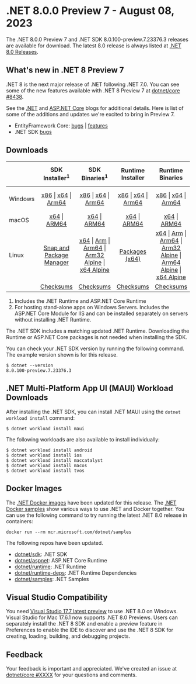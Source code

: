 # .NET 8.0.0 Preview 7 - August 08, 2023

The .NET 8.0.0 Preview 7 and .NET SDK 8.0.100-preview.7.23376.3 releases are available for download. The latest 8.0 release is always listed at [.NET 8.0 Releases](../README.md).

## What's new in .NET 8 Preview 7

.NET 8 is the next major release of .NET following .NET 7.0. You can see some of the new features available with .NET 8 Preview 7 at [dotnet/core #8438](https://github.com/dotnet/core/issues/8438).

See the [.NET][dotnet-blog] and [ASP.NET Core][aspnet-blog] blogs for additional details.
Here is list of some of the additions and updates we're excited to bring in Preview 7.

* EntityFramework Core: [bugs][ef_bugs] | [features][ef_features]
* .NET SDK [bugs][sdk_bugs]

## Downloads

|           | SDK Installer<sup>1</sup>                        | SDK Binaries<sup>1</sup>                 | Runtime Installer                                        | Runtime Binaries                                 | ASP.NET Core Runtime           |Windows Desktop Runtime          |
| --------- | :------------------------------------------:     | :----------------------:                 | :---------------------------:                            | :-------------------------:                      | :-----------------:            | :-----------------:            |
| Windows   | [x86][dotnet-sdk-win-x86.exe] \| [x64][dotnet-sdk-win-x64.exe] \| [Arm64][dotnet-sdk-win-arm64.exe] | [x86][dotnet-sdk-win-x86.zip] \| [x64][dotnet-sdk-win-x64.zip] \|  [Arm64][dotnet-sdk-win-arm64.zip] | [x86][dotnet-runtime-win-x86.exe] \| [x64][dotnet-runtime-win-x64.exe] \| [Arm64][dotnet-runtime-win-arm64.exe] | [x86][dotnet-runtime-win-x86.zip] \| [x64][dotnet-runtime-win-x64.zip] \| [Arm64][dotnet-runtime-win-arm64.zip] | [x86][aspnetcore-runtime-win-x86.exe] \| [x64][aspnetcore-runtime-win-x64.exe] \|<br/> [Hosting Bundle][dotnet-hosting-win.exe]<sup>2</sup> | [x86][windowsdesktop-runtime-win-x86.exe] \| [x64][windowsdesktop-runtime-win-x64.exe] \| [Arm64][windowsdesktop-runtime-win-arm64.exe] |
| macOS     | [x64][dotnet-sdk-osx-x64.pkg] \| [ARM64][dotnet-sdk-osx-arm64.pkg] | [x64][dotnet-sdk-osx-x64.tar.gz] \| [ARM64][dotnet-sdk-osx-arm64.tar.gz]  | [x64][dotnet-runtime-osx-x64.pkg] \| [ARM64][dotnet-runtime-osx-arm64.pkg] | [x64][dotnet-runtime-osx-x64.tar.gz] \| [ARM64][dotnet-runtime-osx-arm64.tar.gz]| [x64][aspnetcore-runtime-osx-x64.tar.gz] \| [ARM64][aspnetcore-runtime-osx-arm64.tar.gz] | - |<sup>1</sup>
| Linux     |  [Snap and Package Manager](../install-linux.md)  | [x64][dotnet-sdk-linux-x64.tar.gz] \| [Arm][dotnet-sdk-linux-arm.tar.gz]  \| [Arm64][dotnet-sdk-linux-arm64.tar.gz] \| [Arm32 Alpine][dotnet-sdk-linux-musl-arm.tar.gz]  \| [x64 Alpine][dotnet-sdk-linux-musl-x64.tar.gz] | [Packages (x64)][linux-packages] | [x64][dotnet-runtime-linux-x64.tar.gz] \| [Arm][dotnet-runtime-linux-arm.tar.gz] \| [Arm64][dotnet-runtime-linux-arm64.tar.gz] \| [Arm32 Alpine][dotnet-runtime-linux-musl-arm.tar.gz] \| [Arm64 Alpine][dotnet-runtime-linux-musl-arm64.tar.gz] \| [x64 Alpine][dotnet-runtime-linux-musl-x64.tar.gz]  | [x64][aspnetcore-runtime-linux-x64.tar.gz]<sup>1</sup>  \| [Arm][aspnetcore-runtime-linux-arm.tar.gz]<sup>1</sup> \| [Arm64][aspnetcore-runtime-linux-arm64.tar.gz]<sup>1</sup> \| [x64 Alpine][aspnetcore-runtime-linux-musl-x64.tar.gz] | - | <sup>1</sup> |
|  | [Checksums][checksums-sdk]                             | [Checksums][checksums-sdk]                                      | [Checksums][checksums-runtime]                             | [Checksums][checksums-runtime]  | [Checksums][checksums-runtime]  | [Checksums][checksums-runtime]


1. Includes the .NET Runtime and ASP.NET Core Runtime
2. For hosting stand-alone apps on Windows Servers. Includes the ASP.NET Core Module for IIS and can be installed separately on servers without installing .NET Runtime.


The .NET SDK includes a matching updated .NET Runtime. Downloading the Runtime or ASP.NET Core packages is not needed when installing the SDK.

You can check your .NET SDK version by running the following command. The example version shown is for this release.

```console
$ dotnet --version
8.0.100-preview.7.23376.3
```

## .NET Multi-Platform App UI (MAUI) Workload Downloads

 After installing the .NET SDK, you can install .NET MAUI using the `dotnet workload install` command:

 ```console
 $ dotnet workload install maui
 ```

 The following workloads are also available to install individually:

 ```console
 $ dotnet workload install android
 $ dotnet workload install ios
 $ dotnet workload install maccatalyst
 $ dotnet workload install macos
 $ dotnet workload install tvos
 ```

## Docker Images

The [.NET Docker images](https://hub.docker.com/_/microsoft-dotnet) have been updated for this release. The [.NET Docker samples](https://github.com/dotnet/dotnet-docker/blob/main/samples/README.md) show various ways to use .NET and Docker together. You can use the following command to try running the latest .NET 8.0 release in containers:

```console
docker run --rm mcr.microsoft.com/dotnet/samples
```

The following repos have been updated.

* [dotnet/sdk](https://hub.docker.com/_/microsoft-dotnet-sdk/): .NET SDK
* [dotnet/aspnet](https://hub.docker.com/_/microsoft-dotnet-aspnet/): ASP.NET Core Runtime
* [dotnet/runtime](https://hub.docker.com/_/microsoft-dotnet-runtime/): .NET Runtime
* [dotnet/runtime-deps](https://hub.docker.com/_/microsoft-dotnet-runtime-deps/): .NET Runtime Dependencies
* [dotnet/samples](https://hub.docker.com/_/microsoft-dotnet-samples/): .NET Samples

## Visual Studio Compatibility

You need [Visual Studio 17.7 latest preview](https://visualstudio.microsoft.com) to use .NET 8.0 on Windows. Visual Studio for Mac 17.6.1 now supports .NET 8.0 Previews. Users can separately install the .NET 8 SDK and enable a preview feature in Preferences to enable the IDE to discover and use the .NET 8 SDK for creating, loading, building, and debugging projects.


## Feedback

Your feedback is important and appreciated. We've created an issue at [dotnet/core #XXXX](https://github.com/dotnet/core/issues/XXXX) for your questions and comments.

[blob-runtime]: https://dotnetcli.blob.core.windows.net/dotnet/Runtime/
[blob-sdk]: https://dotnetcli.blob.core.windows.net/dotnet/Sdk/
[release-notes]: https://github.com/dotnet/core/blob/main/release-notes/8.0/preview/8.0.0-preview.7.md

[checksums-runtime]: https://dotnetcli.blob.core.windows.net/dotnet/checksums/8.0.0-preview.7-sha.txt
[checksums-sdk]: https://dotnetcli.blob.core.windows.net/dotnet/checksums/8.0.0-preview.7-sha.txt

[linux-install]: https://learn.microsoft.com/dotnet/core/install/linux
[linux-setup]: https://github.com/dotnet/core/blob/main/Documentation/linux-setup.md

[dotnet-blog]:  https://devblogs.microsoft.com/dotnet/announcing-dotnet-8-preview-7
[aspnet-blog]: https://devblogs.microsoft.com/dotnet/asp-net-core-updates-in-dotnet-8-preview-7/
[ef-blog]: https://devblogs.microsoft.com/dotnet/announcing-ef8-preview-7/
[ef_bugs]: https://github.com/dotnet/efcore/issues?q=is%3Aissue+milestone%3A8.0.0-preview7+is%3Aclosed+label%3Atype-bug
[ef_features]: https://github.com/dotnet/efcore/issues?q=is%3Aissue+milestone%3A8.0.0-preview7+is%3Aclosed+label%3Atype-enhancement

[aspnet_bugs]: https://github.com/aspnet/AspNetCore/issues?q=is%3Aissue+milestone%3A8.0.0-preview7+label%3ADone+label%3Abug
[aspnet_features]: https://github.com/aspnet/AspNetCore/issues?q=is%3Aissue+milestone%3A8.0.0-preview7+label%3ADone+label%3Aenhancement
[runtime_bugs]: https://github.com/dotnet/runtime/issues?utf8=%E2%9C%93&q=is%3Aissue+milestone%3A8.0+label%3Abug+
[runtime_features]: https://github.com/dotnet/runtime/issues?q=is%3Aissue+milestone%3A8.0+label%3Aenhancement

[sdk_bugs]: https://github.com/dotnet/sdk/issues?q=is%3Aissue+is%3Aclosed+milestone%3A8.0.1xx
[linux-packages]: ../install-linux.md



[//]: # ( Runtime 8.0.0-preview.7.23375.6)
[dotnet-runtime-linux-arm.tar.gz]: https://download.visualstudio.microsoft.com/download/pr/ff0cb9e5-4b58-4958-bae0-448df924c731/68079398a23792e65d2c1947b2eebce5/dotnet-runtime-8.0.0-preview.7.23375.6-linux-arm.tar.gz
[dotnet-runtime-linux-arm64.tar.gz]: https://download.visualstudio.microsoft.com/download/pr/bfa8d826-50d6-4631-bbfa-8e1158002834/fadb0bccc1c4740da9b1952df564272a/dotnet-runtime-8.0.0-preview.7.23375.6-linux-arm64.tar.gz
[dotnet-runtime-linux-musl-arm.tar.gz]: https://download.visualstudio.microsoft.com/download/pr/2b6f9e96-33c7-471a-87b7-bd23df4f1520/a4aa8d06af164bc4ae6a8b2385b04e57/dotnet-runtime-8.0.0-preview.7.23375.6-linux-musl-arm.tar.gz
[dotnet-runtime-linux-musl-arm64.tar.gz]: https://download.visualstudio.microsoft.com/download/pr/17eca3a2-62f8-468b-b6de-bdd8862116a2/de357acc9f56858cdc23f031e71ea36c/dotnet-runtime-8.0.0-preview.7.23375.6-linux-musl-arm64.tar.gz
[dotnet-runtime-linux-musl-x64.tar.gz]: https://download.visualstudio.microsoft.com/download/pr/ab4a31ef-cf89-441c-8ddc-8071f07994e7/573332bb5ce66ca250954430a275f97f/dotnet-runtime-8.0.0-preview.7.23375.6-linux-musl-x64.tar.gz
[dotnet-runtime-linux-x64.tar.gz]: https://download.visualstudio.microsoft.com/download/pr/814acd71-bbed-49f0-ac4f-db9b1b8a2bd2/bdb4b87d623dfe4314bb61dfb56ac704/dotnet-runtime-8.0.0-preview.7.23375.6-linux-x64.tar.gz
[dotnet-runtime-osx-arm64.pkg]: https://download.visualstudio.microsoft.com/download/pr/59dd490b-473f-4873-a578-83737d6d046f/a9a8221a2e141f7baa1f3489f7c20680/dotnet-runtime-8.0.0-preview.7.23375.6-osx-arm64.pkg
[dotnet-runtime-osx-arm64.tar.gz]: https://download.visualstudio.microsoft.com/download/pr/b0f07cc9-bf03-4d05-98b8-94931afb1be2/b24551aaabec3c788db0538f19b9b288/dotnet-runtime-8.0.0-preview.7.23375.6-osx-arm64.tar.gz
[dotnet-runtime-osx-x64.pkg]: https://download.visualstudio.microsoft.com/download/pr/2b3b8164-93df-4084-8337-48d0662cbc6c/4cf1b36a06950818f1e8d82c476b16c6/dotnet-runtime-8.0.0-preview.7.23375.6-osx-x64.pkg
[dotnet-runtime-osx-x64.tar.gz]: https://download.visualstudio.microsoft.com/download/pr/03ed278e-76b3-4a3c-88fb-6b7a7fe09f7a/491293d96bed63844f7fae8742660a0e/dotnet-runtime-8.0.0-preview.7.23375.6-osx-x64.tar.gz
[dotnet-runtime-win-arm64.exe]: https://download.visualstudio.microsoft.com/download/pr/5a12d823-e1b0-4997-ad97-748390064b15/13024121473d1afe81e9d1b92dd48f6d/dotnet-runtime-8.0.0-preview.7.23375.6-win-arm64.exe
[dotnet-runtime-win-arm64.zip]: https://download.visualstudio.microsoft.com/download/pr/863dcc13-1794-4bbd-ad62-638257032e78/bebdc16a5f59ee33535187110db6a5d5/dotnet-runtime-8.0.0-preview.7.23375.6-win-arm64.zip
[dotnet-runtime-win-x64.exe]: https://download.visualstudio.microsoft.com/download/pr/d0974e2b-998f-4883-86af-27c49b33efdd/b5f88614a78b56b06dfd4f798d6ebb00/dotnet-runtime-8.0.0-preview.7.23375.6-win-x64.exe
[dotnet-runtime-win-x64.zip]: https://download.visualstudio.microsoft.com/download/pr/30bad994-5e00-4775-86ed-f1d06b02a3b6/9ed59ff6deaa14403fdc38b40a22fac8/dotnet-runtime-8.0.0-preview.7.23375.6-win-x64.zip
[dotnet-runtime-win-x86.exe]: https://download.visualstudio.microsoft.com/download/pr/fb1e4937-46da-4f6f-a6a8-d1ab853974dc/79bb1b4dccb6404820fe4922b474727d/dotnet-runtime-8.0.0-preview.7.23375.6-win-x86.exe
[dotnet-runtime-win-x86.zip]: https://download.visualstudio.microsoft.com/download/pr/d0902572-d785-4b67-af41-fbe77716976f/4703f22662c2a385efcce677986aaa92/dotnet-runtime-8.0.0-preview.7.23375.6-win-x86.zip

[//]: # ( WindowsDesktop 8.0.0-preview.7.23376.1)
[windowsdesktop-runtime-win-arm64.exe]: https://download.visualstudio.microsoft.com/download/pr/3f6100c9-88ef-4316-8987-06c2de748179/37898a94b4fdb402ac4f380ade7c148e/windowsdesktop-runtime-8.0.0-preview.7.23376.1-win-arm64.exe
[windowsdesktop-runtime-win-arm64.zip]: https://download.visualstudio.microsoft.com/download/pr/71f6dcb0-4c7e-4347-8934-b8abdfbc46e0/994451d3bc203c15695b4411c3e5001a/windowsdesktop-runtime-8.0.0-preview.7.23376.1-win-arm64.zip
[windowsdesktop-runtime-win-x64.exe]: https://download.visualstudio.microsoft.com/download/pr/ec9111d9-3624-41d4-80db-76b89fbaf261/4883e62410c121fa26de32d0e3be37b8/windowsdesktop-runtime-8.0.0-preview.7.23376.1-win-x64.exe
[windowsdesktop-runtime-win-x64.zip]: https://download.visualstudio.microsoft.com/download/pr/51f07500-e84a-4183-9d86-a60ec0ed5271/6b456df38cd204f461047a6bc85b1af0/windowsdesktop-runtime-8.0.0-preview.7.23376.1-win-x64.zip
[windowsdesktop-runtime-win-x86.exe]: https://download.visualstudio.microsoft.com/download/pr/4bbf4cf2-3292-4bfe-ba30-6c83e5c2039e/61bc4f336604344370fc37d36b866c21/windowsdesktop-runtime-8.0.0-preview.7.23376.1-win-x86.exe
[windowsdesktop-runtime-win-x86.zip]: https://download.visualstudio.microsoft.com/download/pr/feef07ab-d87d-4fee-9f0a-bd5ee2d46608/6673e8ed6aabec4b12e0bcbe7c96455c/windowsdesktop-runtime-8.0.0-preview.7.23376.1-win-x86.zip

[//]: # ( ASP 8.0.0-preview.7.23375.9)
[aspnetcore-runtime-linux-arm.tar.gz]: https://download.visualstudio.microsoft.com/download/pr/e6808d75-3015-49a8-83a7-c6dfbac1a9f0/43ff6d579362ecd79c54f40e291e474a/aspnetcore-runtime-8.0.0-preview.7.23375.9-linux-arm.tar.gz
[aspnetcore-runtime-linux-arm64.tar.gz]: https://download.visualstudio.microsoft.com/download/pr/7fedb243-5d2c-4718-b08b-da0dc9d32973/f02a41417d762839b4d1559610485727/aspnetcore-runtime-8.0.0-preview.7.23375.9-linux-arm64.tar.gz
[aspnetcore-runtime-linux-musl-arm.tar.gz]: https://download.visualstudio.microsoft.com/download/pr/74daa9b8-82f0-41d1-883d-471bd1f3069c/27fc98397de5f9a5a1c561d16598c0e1/aspnetcore-runtime-8.0.0-preview.7.23375.9-linux-musl-arm.tar.gz
[aspnetcore-runtime-linux-musl-arm64.tar.gz]: https://download.visualstudio.microsoft.com/download/pr/6bdd7ee4-37d4-436a-8ea2-96dd867e96b3/4cbd1f1dbfbe44838ac031403ce25100/aspnetcore-runtime-8.0.0-preview.7.23375.9-linux-musl-arm64.tar.gz
[aspnetcore-runtime-linux-musl-x64.tar.gz]: https://download.visualstudio.microsoft.com/download/pr/e9b7a4b4-b3aa-4ca5-9ab6-74dd0684543e/dc503c3772f1a7e35ca64f49004e3912/aspnetcore-runtime-8.0.0-preview.7.23375.9-linux-musl-x64.tar.gz
[aspnetcore-runtime-linux-x64.tar.gz]: https://download.visualstudio.microsoft.com/download/pr/bd304ca6-9f08-425e-8add-a607c69e9725/4665c7ac5984dc4eb0e9635075d07d0e/aspnetcore-runtime-8.0.0-preview.7.23375.9-linux-x64.tar.gz
[aspnetcore-runtime-osx-arm64.tar.gz]: https://download.visualstudio.microsoft.com/download/pr/dc44be0d-ba81-4e6a-8340-7c67ba692996/96b50edb075bd46955afb0ff66cdaee8/aspnetcore-runtime-8.0.0-preview.7.23375.9-osx-arm64.tar.gz
[aspnetcore-runtime-osx-x64.tar.gz]: https://download.visualstudio.microsoft.com/download/pr/0a2185fa-4359-44a2-8981-eb456379d400/1697af8d11a758987b7c224ccd166769/aspnetcore-runtime-8.0.0-preview.7.23375.9-osx-x64.tar.gz
[aspnetcore-runtime-win-arm64.zip]: https://download.visualstudio.microsoft.com/download/pr/c41c8dd0-4eac-459c-8089-384be01b9cd5/0c93bf5ca16726af571bf0a3702fe72e/aspnetcore-runtime-8.0.0-preview.7.23375.9-win-arm64.zip
[aspnetcore-runtime-win-x64.exe]: https://download.visualstudio.microsoft.com/download/pr/96990169-d6d9-46be-9ba8-d05a3f76710c/2a2db0249822e18dc72b1db0000acfce/aspnetcore-runtime-8.0.0-preview.7.23375.9-win-x64.exe
[aspnetcore-runtime-win-x64.zip]: https://download.visualstudio.microsoft.com/download/pr/33c566be-a19e-4be2-af32-cf87505817af/d7e743d2698ba030f21bc2de39b79b45/aspnetcore-runtime-8.0.0-preview.7.23375.9-win-x64.zip
[aspnetcore-runtime-win-x86.exe]: https://download.visualstudio.microsoft.com/download/pr/4d653331-a0d6-413c-8f81-52180bf270ee/1d204f6f17511fd261ff0b55b0d0bf84/aspnetcore-runtime-8.0.0-preview.7.23375.9-win-x86.exe
[aspnetcore-runtime-win-x86.zip]: https://download.visualstudio.microsoft.com/download/pr/8e1f96b1-f7b4-4b54-b8af-90f7b46726cd/f4a7a6aace4c1b8a9b7b2a2c4cc2ce59/aspnetcore-runtime-8.0.0-preview.7.23375.9-win-x86.zip
[aspnetcore-runtime-composite-linux-arm.tar.gz]: https://download.visualstudio.microsoft.com/download/pr/afabc548-6227-4397-a8c5-ca43c22aef2c/d038b0eaf94296f242408d31906d01bf/aspnetcore-runtime-composite-8.0.0-preview.7.23375.9-linux-arm.tar.gz
[aspnetcore-runtime-composite-linux-arm64.tar.gz]: https://download.visualstudio.microsoft.com/download/pr/a230090a-1d7b-4426-af95-bb3eb6065109/c5dcfd432ecc08e0368d51d3875ed5e4/aspnetcore-runtime-composite-8.0.0-preview.7.23375.9-linux-arm64.tar.gz
[aspnetcore-runtime-composite-linux-musl-arm.tar.gz]: https://download.visualstudio.microsoft.com/download/pr/47bd070d-6aa3-407e-857f-7ce842ebed95/20ea0c0661492a308228c598a055bacb/aspnetcore-runtime-composite-8.0.0-preview.7.23375.9-linux-musl-arm.tar.gz
[aspnetcore-runtime-composite-linux-musl-arm64.tar.gz]: https://download.visualstudio.microsoft.com/download/pr/1d471363-02f8-41d2-bf3f-edb03e898e51/0afbdb0bd19bcd7047c9fa38d67c8a00/aspnetcore-runtime-composite-8.0.0-preview.7.23375.9-linux-musl-arm64.tar.gz
[aspnetcore-runtime-composite-linux-musl-x64.tar.gz]: https://download.visualstudio.microsoft.com/download/pr/f44ce62c-b41e-442c-9b75-7276df5f1caa/d7c3ea8307380608abc9bd32b7866b1d/aspnetcore-runtime-composite-8.0.0-preview.7.23375.9-linux-musl-x64.tar.gz
[aspnetcore-runtime-composite-linux-x64.tar.gz]: https://download.visualstudio.microsoft.com/download/pr/67db37a4-07dc-49cb-bd61-51ceb024640e/97960939b0895ee67366636f33f3d950/aspnetcore-runtime-composite-8.0.0-preview.7.23375.9-linux-x64.tar.gz
[dotnet-hosting-win.exe]: https://download.visualstudio.microsoft.com/download/pr/e465df26-2f50-432f-a588-51c7682fd9b1/9efca17f575afd387aa9b02fb3dfb7e1/dotnet-hosting-8.0.0-preview.7.23375.9-win.exe

[//]: # ( SDK 8.0.100-preview.7.23376.3)
[dotnet-sdk-linux-arm.tar.gz]: https://download.visualstudio.microsoft.com/download/pr/b4bfc9e4-6f54-4fb2-befe-dda63ebd9811/0f05d7752ffb4c475dadaf54f5b06c1f/dotnet-sdk-8.0.100-preview.7.23376.3-linux-arm.tar.gz
[dotnet-sdk-linux-arm64.tar.gz]: https://download.visualstudio.microsoft.com/download/pr/593a9616-3715-4923-9245-8c803cc56d64/7283f8e0f6cb17e697af60aec748e65f/dotnet-sdk-8.0.100-preview.7.23376.3-linux-arm64.tar.gz
[dotnet-sdk-linux-musl-arm.tar.gz]: https://download.visualstudio.microsoft.com/download/pr/02b16a78-821f-4609-921a-97132bc0163f/c5d1b04802b0b1027cd8c677677663b3/dotnet-sdk-8.0.100-preview.7.23376.3-linux-musl-arm.tar.gz
[dotnet-sdk-linux-musl-arm64.tar.gz]: https://download.visualstudio.microsoft.com/download/pr/29504ef7-38ba-4ada-840a-6bedae4ecd84/f55c6acb6617cfd8e9291cea8606e409/dotnet-sdk-8.0.100-preview.7.23376.3-linux-musl-arm64.tar.gz
[dotnet-sdk-linux-musl-x64.tar.gz]: https://download.visualstudio.microsoft.com/download/pr/5625dfe4-4767-4d2e-95a7-662b4b1cca1e/2c6873b73bf763adc471a2630d57c75d/dotnet-sdk-8.0.100-preview.7.23376.3-linux-musl-x64.tar.gz
[dotnet-sdk-linux-x64.tar.gz]: https://download.visualstudio.microsoft.com/download/pr/32f2c846-5581-4638-a428-5891dd76f630/ee8beef066f06c57998058c5af6df222/dotnet-sdk-8.0.100-preview.7.23376.3-linux-x64.tar.gz
[dotnet-sdk-osx-arm64.pkg]: https://download.visualstudio.microsoft.com/download/pr/bf548fae-7cf9-4fe3-8414-a70134685591/00af1befa829b764d78a8a83b5b652f0/dotnet-sdk-8.0.100-preview.7.23376.3-osx-arm64.pkg
[dotnet-sdk-osx-arm64.tar.gz]: https://download.visualstudio.microsoft.com/download/pr/63ee7355-c179-4684-9187-afb3acaed7b2/f2a5414c6b0189f57555d03ce73413a2/dotnet-sdk-8.0.100-preview.7.23376.3-osx-arm64.tar.gz
[dotnet-sdk-osx-x64.pkg]: https://download.visualstudio.microsoft.com/download/pr/392f3d3a-fdb0-4c32-a89a-da83a9e48611/ff71d6b20895b10a909986a92b5ed011/dotnet-sdk-8.0.100-preview.7.23376.3-osx-x64.pkg
[dotnet-sdk-osx-x64.tar.gz]: https://download.visualstudio.microsoft.com/download/pr/2206f0d7-f812-408f-bed7-ed9bd043768f/ca7eb1331ee61fdd684c27638fdc6a90/dotnet-sdk-8.0.100-preview.7.23376.3-osx-x64.tar.gz
[dotnet-sdk-win-arm64.exe]: https://download.visualstudio.microsoft.com/download/pr/531769af-583f-4e7c-9a94-489708bbdced/425b1869c361cab9858ef4cfb306b882/dotnet-sdk-8.0.100-preview.7.23376.3-win-arm64.exe
[dotnet-sdk-win-arm64.zip]: https://download.visualstudio.microsoft.com/download/pr/dd0f70a5-1bb7-45bf-aedb-b6b6a980c3ca/c3e202c18cd14ecd8145e37ed1c9bde4/dotnet-sdk-8.0.100-preview.7.23376.3-win-arm64.zip
[dotnet-sdk-win-x64.exe]: https://download.visualstudio.microsoft.com/download/pr/09ad1bf8-14a9-4e83-8693-2ca72098e1dd/262f6c9fbc733b0993a1be53ebdb528b/dotnet-sdk-8.0.100-preview.7.23376.3-win-x64.exe
[dotnet-sdk-win-x64.zip]: https://download.visualstudio.microsoft.com/download/pr/4ede0897-e03d-4d93-a50d-e06f2e430d9e/b5bd2605ce07ec7163d5b5b05dc2f1e0/dotnet-sdk-8.0.100-preview.7.23376.3-win-x64.zip
[dotnet-sdk-win-x86.exe]: https://download.visualstudio.microsoft.com/download/pr/f007a641-fd7b-41b1-b7e8-d88185c02387/9b14c8a24c899779dd37aa2b42bf8bb8/dotnet-sdk-8.0.100-preview.7.23376.3-win-x86.exe
[dotnet-sdk-win-x86.zip]: https://download.visualstudio.microsoft.com/download/pr/f72cf62e-b55a-45b8-8d48-fe2ea3d71649/64c19c919e1b129f9a7dd12e16f4a2c4/dotnet-sdk-8.0.100-preview.7.23376.3-win-x86.zip
